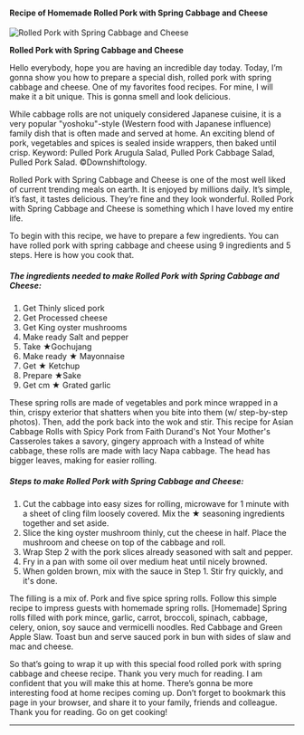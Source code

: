             

#### Recipe of Homemade Rolled Pork with Spring Cabbage and Cheese

![Rolled Pork with Spring Cabbage and Cheese](https://img-global.cpcdn.com/recipes/5179093969534976/751x532cq70/rolled-pork-with-spring-cabbage-and-cheese-recipe-main-photo.jpg)

**Rolled Pork with Spring Cabbage and Cheese**

Hello everybody, hope you are having an incredible day today. Today, I’m gonna show you how to prepare a special dish, rolled pork with spring cabbage and cheese. One of my favorites food recipes. For mine, I will make it a bit unique. This is gonna smell and look delicious.

While cabbage rolls are not uniquely considered Japanese cuisine, it is a very popular "yoshoku"-style (Western food with Japanese influence) family dish that is often made and served at home. An exciting blend of pork, vegetables and spices is sealed inside wrappers, then baked until crisp. Keyword: Pulled Pork Arugula Salad, Pulled Pork Cabbage Salad, Pulled Pork Salad. ©Downshiftology.

Rolled Pork with Spring Cabbage and Cheese is one of the most well liked of current trending meals on earth. It is enjoyed by millions daily. It’s simple, it’s fast, it tastes delicious. They’re fine and they look wonderful. Rolled Pork with Spring Cabbage and Cheese is something which I have loved my entire life.

To begin with this recipe, we have to prepare a few ingredients. You can have rolled pork with spring cabbage and cheese using 9 ingredients and 5 steps. Here is how you cook that.

##### The ingredients needed to make Rolled Pork with Spring Cabbage and Cheese:

1.  Get Thinly sliced pork
2.  Get Processed cheese
3.  Get King oyster mushrooms
4.  Make ready Salt and pepper
5.  Take ★Gochujang
6.  Make ready ★ Mayonnaise
7.  Get ★ Ketchup
8.  Prepare ★Sake
9.  Get cm ★ Grated garlic

These spring rolls are made of vegetables and pork mince wrapped in a thin, crispy exterior that shatters when you bite into them (w/ step-by-step photos). Then, add the pork back into the wok and stir. This recipe for Asian Cabbage Rolls with Spicy Pork from Faith Durand's Not Your Mother's Casseroles takes a savory, gingery approach with a Instead of white cabbage, these rolls are made with lacy Napa cabbage. The head has bigger leaves, making for easier rolling.

##### Steps to make Rolled Pork with Spring Cabbage and Cheese:

1.  Cut the cabbage into easy sizes for rolling, microwave for 1 minute with a sheet of cling film loosely covered. Mix the ★ seasoning ingredients together and set aside.
2.  Slice the king oyster mushroom thinly, cut the cheese in half. Place the mushroom and cheese on top of the cabbage and roll.
3.  Wrap Step 2 with the pork slices already seasoned with salt and pepper.
4.  Fry in a pan with some oil over medium heat until nicely browned.
5.  When golden brown, mix with the sauce in Step 1. Stir fry quickly, and it's done.

The filling is a mix of. Pork and five spice spring rolls. Follow this simple recipe to impress guests with homemade spring rolls. \[Homemade\] Spring rolls filled with pork mince, garlic, carrot, broccoli, spinach, cabbage, celery, onion, soy sauce and vermicelli noodles. Red Cabbage and Green Apple Slaw. Toast bun and serve sauced pork in bun with sides of slaw and mac and cheese.

So that’s going to wrap it up with this special food rolled pork with spring cabbage and cheese recipe. Thank you very much for reading. I am confident that you will make this at home. There’s gonna be more interesting food at home recipes coming up. Don’t forget to bookmark this page in your browser, and share it to your family, friends and colleague. Thank you for reading. Go on get cooking!

* * *